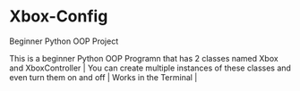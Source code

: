 # Xbox-Config
Beginner Python OOP Project

This is a beginner Python OOP Programn that has 2 classes named Xbox and XboxController | You can create multiple instances of these
classes and even turn them on and off | Works in the Terminal |
